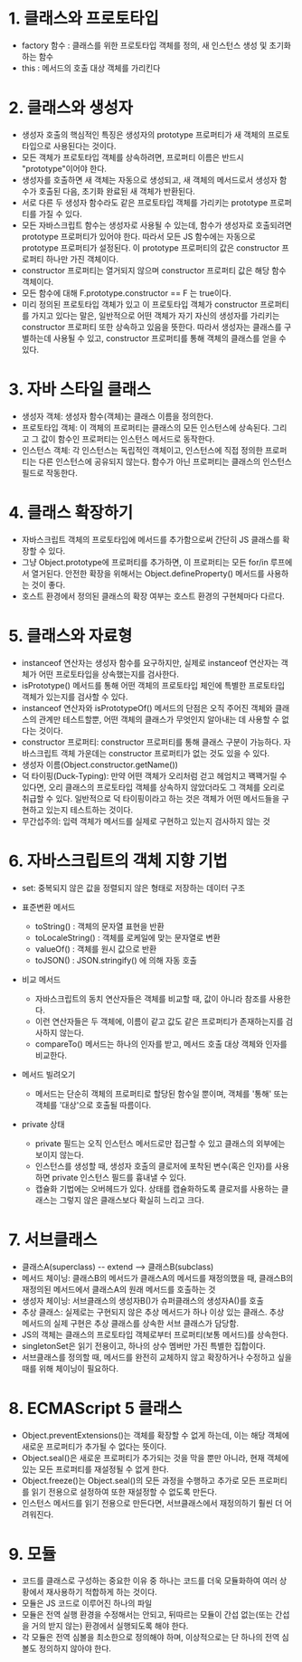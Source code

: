 # 1. 클래스와 프로토타입
- factory 함수 : 클래스를 위한 프로토타입 객체를 정의, 새 인스턴스 생성 및 초기화 하는 함수
- this : 메서드의 호출 대상 객체를 가리킨다

# 2. 클래스와 생성자
- 생성자 호출의 핵심적인 특징은 생성자의 prototype 프로퍼티가 새 객체의 프로토타입으로 사용된다는 것이다.
- 모든 객체가 프로토타입 객체를 상속하려면, 프로퍼티 이름은 반드시 "prototype"이어야 한다.
- 생성자를 호출하면 새 객체는 자동으로 생성되고, 새 객체의 메서드로서 생성자 함수가 호출된 다음, 초기화 완료된 새 객체가 반환된다.
- 서로 다른 두 생성자 함수라도 같은 프로토타입 객체를 가리키는 prototype 프로퍼티를 가질 수 있다.
- 모든 자바스크립트 함수는 생성자로 사용될 수 있는데, 함수가 생성자로 호출되려면 prototype 프로퍼티가 있어야 한다. 따라서 모든 JS 함수에는 자동으로 prototype 프로퍼티가 설정된다. 이 prototype 프로퍼티의 값은 constructor 프로퍼티 하나만 가진 객체이다.
- constructor 프로퍼티는 열거되지 않으며 constructor 프로퍼티 값은 해당 함수 객체이다.
- 모든 함수에 대해 F.prototype.constructor == F 는 true이다.
- 미리 정의된 프로토타입 객체가 있고 이 프로토타입 객체가 constructor 프로퍼티를 가지고 있다는 말은, 일반적으로 어떤 객체가 자기 자신의 생성자를 가리키는 constructor 프로퍼티 또한 상속하고 있음을 뜻한다. 따라서 생성자는 클래스를 구별하는데 사용될 수 있고, constructor 프로퍼티를 통해 객체의 클래스를 얻을 수 있다.

# 3. 자바 스타일 클래스
- 생성자 객체: 생성자 함수(객체)는 클래스 이름을 정의한다.
- 프로토타입 객체: 이 객체의 프로퍼티는 클래스의 모든 인스턴스에 상속된다. 그리고 그 값이 함수인 프로퍼티는 인스턴스 메서드로 동작한다.
- 인스턴스 객체: 각 인스턴스는 독립적인 객체이고, 인스턴스에 직접 정의한 프로퍼티는 다른 인스턴스에 공유되지 않는다. 함수가 아닌 프로퍼티는 클래스의 인스턴스 필드로 작동한다.

# 4. 클래스 확장하기
- 자바스크립트 객체의 프로토타입에 메서드를 추가함으로써 간단히 JS 클래스를 확장할 수 있다.
- 그냥 Object.prototype에 프로퍼티를 추가하면, 이 프로퍼티는 모든 for/in 루프에서 열거된다. 안전한 확장을 위해서는 Object.defineProperty() 메서드를 사용하는 것이 좋다.
- 호스트 환경에서 정의된 클래스의 확장 여부는 호스트 환경의 구현체마다 다르다.

# 5. 클래스와 자료형
- instanceof 연산자는 생성자 함수를 요구하지만, 실제로 instanceof 연산자는 객체가 어떤 프로토타입을 상속했는지를 검사한다.
- isPrototype() 메서드를 통해 어떤 객체의 프로토타입 체인에 특별한 프로토타입 객체가 있는지를 검사할 수 있다.
- instanceof 연산자와 isPrototypeOf() 메서드의 단점은 오직 주어진 객체와 클래스의 관계만 테스트할뿐, 어떤 객체의 클래스가 무엇인지 알아내는 데 사용할 수 없다는 것이다.
- constructor 프로퍼티: constructor 프로퍼티를 통해 클래스 구분이 가능하다. 자바스크립트 객체 가운데는 constructor 프로퍼티가 없는 것도 있을 수 있다.
- 생성자 이름(Object.constructor.getName())
- 덕 타이핑(Duck-Typing): 만약 어떤 객체가 오리처럼 걷고 헤엄치고 꽥꽥거릴 수 있다면, 오리 클래스의 프로토타입 객체를 상속하지 않았더라도 그 객체를 오리로 취급할 수 있다. 일반적으로 덕 타이핑이라고 하는 것은 객체가 어떤 메서드들을 구현하고 있는지 테스트하는 것이다.
- 무간섭주의: 입력 객체가 메서드를 실제로 구현하고 있는지 검사하지 않는 것

# 6. 자바스크립트의 객체 지향 기법
- set: 중복되지 않은 값을 정렬되지 않은 형태로 저장하는 데이터 구조
- 표준변환 메서드
    - toString() : 객체의 문자열 표현을 반환
    - toLocaleString() : 객체를 로케일에 맞는 문자열로 변환
    - valueOf() : 객체를 원시 값으로 반환
    - toJSON() : JSON.stringify() 에 의해 자동 호출

- 비교 메서드
    - 자바스크립트의 동치 연산자들은 객체를 비교할 때, 값이 아니라 참조를 사용한다.
    - 이런 연산자들은 두 객체에, 이름이 같고 값도 같은 프로퍼티가 존재하는지를 검사하지 않는다.
    - compareTo() 메서드는 하나의 인자를 받고, 메서드 호출 대상 객체와 인자를 비교한다.

- 메서드 빌려오기
    - 메서드는 단순히 객체의 프로퍼티로 할당된 함수일 뿐이며, 객체를 '통해' 또는 객체를 '대상'으로 호출될 따름이다.

- private 상태
    - private 필드는 오직 인스턴스 메서드로만 접근할 수 있고 클래스의 외부에는 보이지 않는다.
    - 인스턴스를 생성할 때, 생성자 호출의 클로저에 포착된 변수(혹은 인자)를 사용하면 private 인스턴스 필드를 흉내낼 수 있다.
    - 캡슐화 기법에는 오버헤드가 있다. 상태를 캡슐화하도록 클로저를 사용하는 클래스는 그렇지 않은 클래스보다 확실히 느리고 크다.
    
# 7. 서브클래스
- 클래스A(superclass) -- extend --> 클래스B(subclass)
- 메서드 체이닝: 클래스B의 메서드가 클래스A의 메서드를 재정의했을 때, 클래스B의 재정의된 메서드에서 클래스A의 원래 메서드를 호출하는 것
- 생성자 체이닝: 서브클래스의 생성자B()가 슈퍼클래스의 생성자A()를 호출
- 추상 클래스: 실제로는 구현되지 않은 추상 메서드가 하나 이상 있는 클래스. 추상 메서드의 실제 구현은 추상 클래스를 상속한 서브 클래스가 담당함.
- JS의 객체는 클래스의 프로토타입 객체로부터 프로퍼티(보통 메서드)를 상속한다.
- singletonSet은 읽기 전용이고, 하나의 상수 멤버만 가진 특별한 집합이다.
- 서브클래스를 정의할 때, 메서드를 완전히 교체하지 않고 확장하거나 수정하고 싶을 때를 위해 체이닝이 필요하다.

# 8. ECMAScript 5 클래스
- Object.preventExtensions()는 객체를 확장할 수 없게 하는데, 이는 해당 객체에 새로운 프로퍼티가 추가될 수 없다는 뜻이다.
- Object.seal()은 새로운 프로퍼티가 추가되는 것을 막을 뿐만 아니라, 현재 객체에 있는 모든 프로퍼티를 재설정될 수 없게 한다.
- Object.freeze()는 Object.seal()의 모든 과정을 수행하고 추가로 모든 프로퍼티를 읽기 전용으로 설정하여 또한 재설정할 수 없도록 만든다.
- 인스턴스 메서드를 읽기 전용으로 만든다면, 서브클래스에서 재정의하기 훨씬 더 어려워진다.

# 9. 모듈
- 코드를 클래스로 구성하는 중요한 이유 중 하나는 코드를 더욱 모듈화하여 여러 상황에서 재사용하기 적합하게 하는 것이다.
- 모듈은 JS 코드로 이루어진 하나의 파일
- 모듈은 전역 실행 환경을 수정해서는 안되고, 뒤따르는 모듈이 간섭 없는(또는 간섭을 거의 받지 않는) 환경에서 실행되도록 해야 한다.
- 각 모듈은 전역 심볼을 최소한으로 정의해야 하며, 이상적으로는 단 하나의 전역 심볼도 정의하지 않아야 한다.
